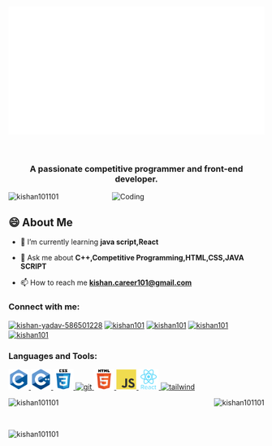 <p align="center">
  <img src="https://github.com/Kishan101101/Kishan101101/blob/main/header.svg" alt="my banner"></a>
</p>
<br>
<h3 align="center">A passionate competitive programmer and front-end developer.</h3>
<img align="right" alt="Coding" width="300" src="https://pa1.narvii.com/7142/ddc852a504ff4ef20e2b88c5f4842c36d303316fr1-300-300_hq.gif">
<p align="left"> <img src="https://komarev.com/ghpvc/?username=kishan101101&label=Profile%20views&color=0e75b6&style=flat" alt="kishan101101" /> </p>

## 😄 About Me


- 🌱 I’m currently learning **java script,React**

- 💬 Ask me about **C++,Competitive Programming,HTML,CSS,JAVA SCRIPT**

- 📫 How to reach me **kishan.career101@gmail.com**

<h3 align="left">Connect with me:</h3>
<p align="left">
<a href="https://linkedin.com/in/kishan-yadav-586501228" target="blank"><img align="center" src="https://raw.githubusercontent.com/rahuldkjain/github-profile-readme-generator/master/src/images/icons/Social/linked-in-alt.svg" alt="kishan-yadav-586501228" height="30" width="40" /></a>
<a href="https://www.codechef.com/users/kishan101" target="blank"><img align="center" src="https://cdn.jsdelivr.net/npm/simple-icons@3.1.0/icons/codechef.svg" alt="kishan101" height="30" width="40" /></a>
<a href="https://codeforces.com/profile/kishan101" target="blank"><img align="center" src="https://raw.githubusercontent.com/rahuldkjain/github-profile-readme-generator/master/src/images/icons/Social/codeforces.svg" alt="kishan101" height="30" width="40" /></a>
<a href="https://www.leetcode.com/kishan101" target="blank"><img align="center" src="https://raw.githubusercontent.com/rahuldkjain/github-profile-readme-generator/master/src/images/icons/Social/leet-code.svg" alt="kishan101" height="30" width="40" /></a>
<a href="https://auth.geeksforgeeks.org/user/kishan101" target="blank"><img align="center" src="https://raw.githubusercontent.com/rahuldkjain/github-profile-readme-generator/master/src/images/icons/Social/geeks-for-geeks.svg" alt="kishan101" height="30" width="40" /></a>
</p>

<h3 align="left">Languages and Tools:</h3>
<p align="left"> <a href="https://www.cprogramming.com/" target="_blank" rel="noreferrer"> <img src="https://raw.githubusercontent.com/devicons/devicon/master/icons/c/c-original.svg" alt="c" width="40" height="40"/> </a> <a href="https://www.w3schools.com/cpp/" target="_blank" rel="noreferrer"> <img src="https://raw.githubusercontent.com/devicons/devicon/master/icons/cplusplus/cplusplus-original.svg" alt="cplusplus" width="40" height="40"/> </a> <a href="https://www.w3schools.com/css/" target="_blank" rel="noreferrer"> <img src="https://raw.githubusercontent.com/devicons/devicon/master/icons/css3/css3-original-wordmark.svg" alt="css3" width="40" height="40"/> </a> <a href="https://git-scm.com/" target="_blank" rel="noreferrer"> <img src="https://www.vectorlogo.zone/logos/git-scm/git-scm-icon.svg" alt="git" width="40" height="40"/> </a> <a href="https://www.w3.org/html/" target="_blank" rel="noreferrer"> <img src="https://raw.githubusercontent.com/devicons/devicon/master/icons/html5/html5-original-wordmark.svg" alt="html5" width="40" height="40"/> </a> <a href="https://developer.mozilla.org/en-US/docs/Web/JavaScript" target="_blank" rel="noreferrer"> <img src="https://raw.githubusercontent.com/devicons/devicon/master/icons/javascript/javascript-original.svg" alt="javascript" width="40" height="40"/> </a> <a href="https://reactjs.org/" target="_blank" rel="noreferrer"> <img src="https://raw.githubusercontent.com/devicons/devicon/master/icons/react/react-original-wordmark.svg" alt="react" width="40" height="40"/> </a> <a href="https://tailwindcss.com/" target="_blank" rel="noreferrer"> <img src="https://www.vectorlogo.zone/logos/tailwindcss/tailwindcss-icon.svg" alt="tailwind" width="40" height="40"/> </a> </p>

<p><img align="left" src="https://github-readme-stats.vercel.app/api/top-langs?username=kishan101101&show_icons=true&theme=dark&locale=en&layout=compact" alt="kishan101101" /></p>

<p>&nbsp;<img align="right" src="https://github-readme-stats.vercel.app/api?username=kishan101101&show_icons=true&theme=dark&locale=en" alt="kishan101101" /></p>

<br>
<p><img align="left" src="https://github-readme-streak-stats.herokuapp.com/?user=kishan101101&theme=dark" alt="kishan101101" /></p>
